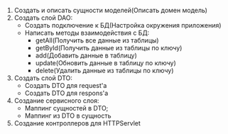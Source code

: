 1. Создать и описать сущности моделей(Описать домен модель)
2. Создать слой DAO:
    - Создать подключение к БД(Настройка окружения приложения)
    - Написать методы взаимодействия с БД:
        - getAll(Получить все данные из таблицы)
        - getById(Получить данные из таблицы по ключу)
        - add(Добавить данные в таблицу)
        - update(Обновить данные в таблицу по ключу)
        - delete(Удалить данные из таблицы по ключу)
3. Создать слой DTO:
    - Создать DTO для request'a
    - Создать DTO для respons'a
4. Создание сервисного слоя:
    - Маппинг сущностей в DTO;
    - Маппинг из DTO в сущность
5. Создание контроллеров для HTTPServlet  